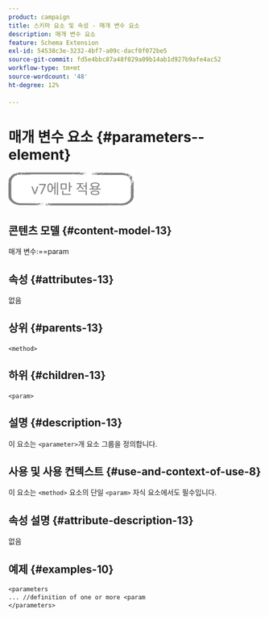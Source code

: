 ```yaml
---
product: campaign
title: 스키마 요소 및 속성 - 매개 변수 요소
description: 매개 변수 요소
feature: Schema Extension
exl-id: 54538c3e-3232-4bf7-a09c-dacf0f072be5
source-git-commit: fd5e4bbc87a48f029a09b14ab1d927b9afe4ac52
workflow-type: tm+mt
source-wordcount: '48'
ht-degree: 12%

---
```


# 매개 변수 요소 {#parameters--element}

![](../../../assets/v7-only.svg)

## 콘텐츠 모델 {#content-model-13}

매개 변수:==param

## 속성 {#attributes-13}

없음

## 상위 {#parents-13}

`<method>`

## 하위 {#children-13}

`<param>`

## 설명 {#description-13}

이 요소는 `<parameter>`개 요소 그룹을 정의합니다.

## 사용 및 사용 컨텍스트 {#use-and-context-of-use-8}

이 요소는 `<method>` 요소의 단일 `<param>` 자식 요소에서도 필수입니다.

## 속성 설명 {#attribute-description-13}

없음

## 예제 {#examples-10}

```
<parameters
... //definition of one or more <param
</parameters>
```
